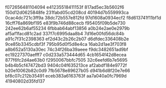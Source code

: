 f072656481104094
e41235518411153f
817ad5ec3b5602f6
150d12d0625848fe
231fabd05cd208cd
40194d7b559993ca
0cac4dc721c3ff9a
38dc72b557e812fd
97d1608a0934ecf2
f8d613741f11bf1d
16cff76a869bf195
e83f9b746d88cecb
f95405f09b5de730
242ee62b6af55234
6fbbab64abf13856
a0b24e2ae0e2979b
af5af1facd81c2ad
337f7c6995daa8b4
7d16e00fd56dc84b
a91c7f31c2398363
ef2d43c2b26c2b07
d6dfdec336408b2e
9ce85b3345cdbf3f
795b95d0f5d8e4ca
16ab2d1ae3f703f8
a8b652a5130a30ec
74c34f26ba39aeee
f9dc3482651ad9bf
ec19227370aefff7
c0d233a573444d65
4cb1654f42d8ecea
877f6fc2d4ae63b0
f2950067bbfc7505
32c6eefd6b7e5695
b4b4b5cf47472bd3
9404c04f635213ce
af2abdf184e9772f
b20e10062b82c0d9
7fb5678e89627b05
d941b6d8f20e7e66
bf8c07c212b35491
eceb383a6163763f
aa7a040a0fc7969d
41940802d35fd137
